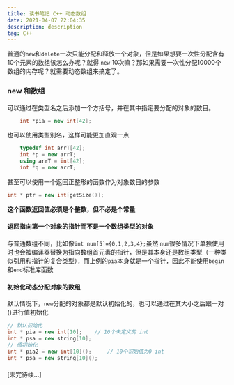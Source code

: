 ```yaml
---
title: 读书笔记 C++ 动态数组
date: 2021-04-07 22:04:35
description: description
tag: C++
---
```


普通的`new`和`delete`一次只能分配和释放一个对象，但是如果想要一次性分配含有10个元素的数组该怎么办呢？就得 `new` 10次嘛？那如果需要一次性分配10000个数组的内存呢？就需要动态数组来搞定了。

### new 和数组

可以通过在类型名之后添加一个方括号，并在其中指定要分配的对象的数目。

```cpp
	int *pia = new int[42];
```

也可以使用类型别名，这样可能更加直观一点

```c++
	typedef int arrT[42];
	int *p = new arrT;
	using arrT = int[42];
	int *q = new arrT;
```

甚至可以使用一个返回正整形的函数作为对象数目的参数

```c++
int * ptr = new int[getSize()];
```

**这个函数返回值必须是个整数，但不必是个常量**

#### 返回指向第一个对象的指针而不是一个数组类型的对象

与普通数组不同，比如像`int num[5]={0,1,2,3,4};`虽然 `num`很多情况下单独使用时也会被编译器替换为指向数组首元素的指针，但是其本身还是数组类型（一种类似引用和指针的复合类型），而上例的`pia`本身就是一个指针，因此不能使用`begin`和`end`标准库函数

#### 初始化动态分配对象的数组

默认情况下，`new`分配的对象都是默认初始化的，也可以通过在其大小之后跟一对()进行值初始化

```c++
// 默认初始化
int * pia = new int[10];	// 10个未定义的 int
int * psa = new string[10];
// 值初始化
int * pia2 = new int[10]();		// 10个初始值为0 int
int * psa = new string[10]();

```



#### 

[未完待续...]

